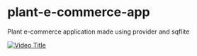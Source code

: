 # plant-e-commerce-app
 Plant e-commerce application made using provider and sqflite

[![Video Title](https://img.youtube.com/vi/ABC123/0.jpg)](https://drive.google.com/file/d/15hkJ7pj2CjAzZXyuaTNEiNfhSOIgtYWT/view)

 
